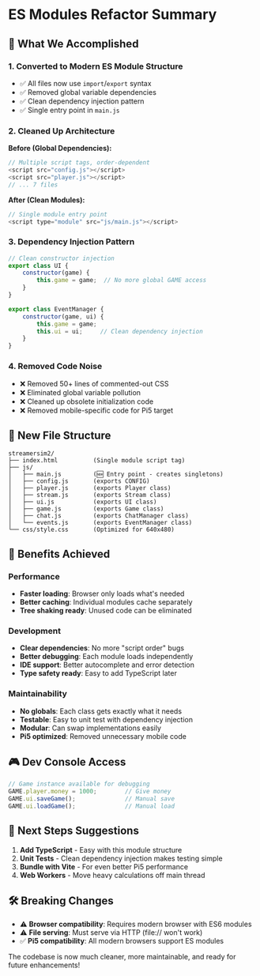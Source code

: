 # ES Modules Refactor Summary

## 🎯 **What We Accomplished**

### **1. Converted to Modern ES Module Structure**
- ✅ All files now use `import`/`export` syntax
- ✅ Removed global variable dependencies
- ✅ Clean dependency injection pattern
- ✅ Single entry point in `main.js`

### **2. Cleaned Up Architecture**

**Before (Global Dependencies):**
```javascript
// Multiple script tags, order-dependent
<script src="config.js"></script>
<script src="player.js"></script>
// ... 7 files
```

**After (Clean Modules):**
```javascript
// Single module entry point
<script type="module" src="js/main.js"></script>
```

### **3. Dependency Injection Pattern**
```javascript
// Clean constructor injection
export class UI {
    constructor(game) {
        this.game = game;  // No more global GAME access
    }
}

export class EventManager {
    constructor(game, ui) {
        this.game = game;
        this.ui = ui;     // Clean dependency injection
    }
}
```

### **4. Removed Code Noise**
- ❌ Removed 50+ lines of commented-out CSS
- ❌ Eliminated global variable pollution  
- ❌ Cleaned up obsolete initialization code
- ❌ Removed mobile-specific code for Pi5 target

## 📁 **New File Structure**

```
streamersim2/
├── index.html          (Single module script tag)
├── js/
│   ├── main.js         (🆕 Entry point - creates singletons)
│   ├── config.js       (exports CONFIG)
│   ├── player.js       (exports Player class)
│   ├── stream.js       (exports Stream class)  
│   ├── ui.js           (exports UI class)
│   ├── game.js         (exports Game class)
│   ├── chat.js         (exports ChatManager class)
│   └── events.js       (exports EventManager class)
└── css/style.css       (Optimized for 640x480)
```

## 🔧 **Benefits Achieved**

### **Performance**
- **Faster loading**: Browser only loads what's needed
- **Better caching**: Individual modules cache separately
- **Tree shaking ready**: Unused code can be eliminated

### **Development**
- **Clear dependencies**: No more "script order" bugs
- **Better debugging**: Each module loads independently
- **IDE support**: Better autocomplete and error detection
- **Type safety ready**: Easy to add TypeScript later

### **Maintainability**
- **No globals**: Each class gets exactly what it needs
- **Testable**: Easy to unit test with dependency injection
- **Modular**: Can swap implementations easily
- **Pi5 optimized**: Removed unnecessary mobile code

## 🎮 **Dev Console Access**
```javascript
// Game instance available for debugging
GAME.player.money = 1000;        // Give money
GAME.ui.saveGame();              // Manual save
GAME.ui.loadGame();              // Manual load
```

## 🚀 **Next Steps Suggestions**
1. **Add TypeScript** - Easy with this module structure
2. **Unit Tests** - Clean dependency injection makes testing simple  
3. **Bundle with Vite** - For even better Pi5 performance
4. **Web Workers** - Move heavy calculations off main thread

## 🛠 **Breaking Changes**
- ⚠️ **Browser compatibility**: Requires modern browser with ES6 modules
- ⚠️ **File serving**: Must serve via HTTP (file:// won't work)
- ✅ **Pi5 compatibility**: All modern browsers support ES modules

The codebase is now much cleaner, more maintainable, and ready for future enhancements!